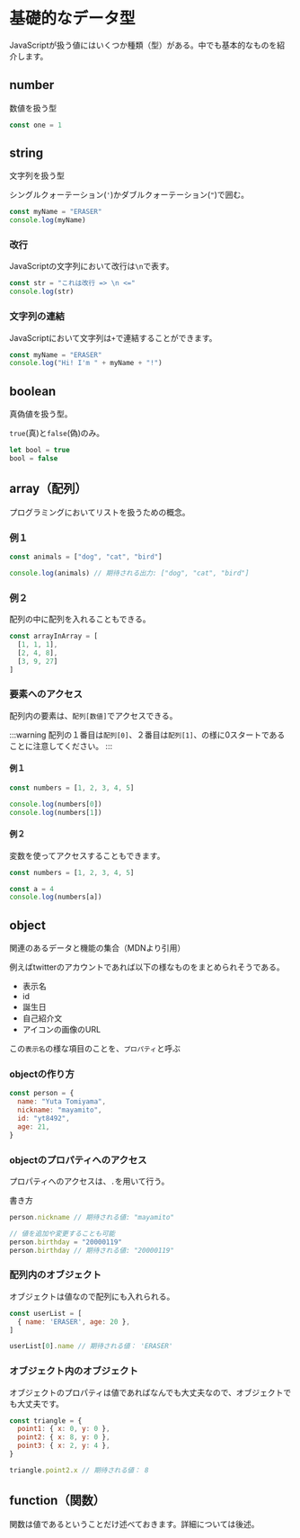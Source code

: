 # 基礎的なデータ型

JavaScriptが扱う値にはいくつか種類（型）がある。中でも基本的なものを紹介します。

## number

数値を扱う型

```javascript
const one = 1
```

## string

文字列を扱う型

シングルクォーテーション(`'`)かダブルクォーテーション(`"`)で囲む。

```javascript
const myName = "ERASER"
console.log(myName)
```

### 改行

JavaScriptの文字列において改行は`\n`で表す。

```javascript
const str = "これは改行 => \n <=" 
console.log(str)
```

### 文字列の連結

JavaScriptにおいて文字列は`+`で連結することができます。

```javascript
const myName = "ERASER"
console.log("Hi! I'm " + myName + "!")
```

## boolean

真偽値を扱う型。

`true`(真)と`false`(偽)のみ。

```javascript
let bool = true
bool = false
```

## array（配列）

プログラミングにおいてリストを扱うための概念。

### 例１

```javascript
const animals = ["dog", "cat", "bird"]

console.log(animals) // 期待される出力: ["dog", "cat", "bird"]
```

### 例２

配列の中に配列を入れることもできる。　

```javascript
const arrayInArray = [
  [1, 1, 1],
  [2, 4, 8],
  [3, 9, 27]
]
```

### 要素へのアクセス

配列内の要素は、`配列[数値]`でアクセスできる。

:::warning
配列の１番目は`配列[0]`、２番目は`配列[1]`、の様に0スタートであることに注意してください。
:::

#### 例１
```javascript
const numbers = [1, 2, 3, 4, 5]

console.log(numbers[0])
console.log(numbers[1])
```

#### 例２

変数を使ってアクセスすることもできます。

```javascript
const numbers = [1, 2, 3, 4, 5]

const a = 4
console.log(numbers[a])
```

## object

関連のあるデータと機能の集合（MDNより引用）

例えばtwitterのアカウントであれば以下の様なものをまとめられそうである。

 - 表示名
 - id
 - 誕生日
 - 自己紹介文
 - アイコンの画像のURL

この`表示名`の様な項目のことを、`プロパティ`と呼ぶ

### objectの作り方

```javascript
const person = {
  name: "Yuta Tomiyama",
  nickname: "mayamito",
  id: "yt8492",
  age: 21,
}
```

### objectのプロパティへのアクセス

プロパティへのアクセスは、`.`を用いて行う。

書き方

```javascript
person.nickname // 期待される値: "mayamito"

// 値を追加や変更することも可能
person.birthday = "20000119"
person.birthday // 期待される値: "20000119"
```

### 配列内のオブジェクト

オブジェクトは値なので配列にも入れられる。

```javascript
const userList = [
  { name: 'ERASER', age: 20 },
]

userList[0].name // 期待される値： 'ERASER'
```

### オブジェクト内のオブジェクト

オブジェクトのプロパティは値であればなんでも大丈夫なので、オブジェクトでも大丈夫です。

```javascript
const triangle = {
  point1: { x: 0, y: 0 },
  point2: { x: 8, y: 0 },
  point3: { x: 2, y: 4 },
}

triangle.point2.x // 期待される値： 8
```

## function（関数）

関数は値であるということだけ述べておきます。詳細については後述。